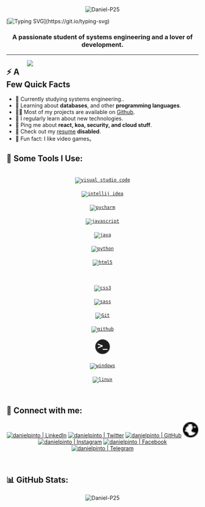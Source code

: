 <p align="center"> <img src="https://komarev.com/ghpvc/?username=Daniel-P25" alt="Daniel-P25"/></p>
  
[![Typing SVG](https://readme-typing-svg.herokuapp.com?size=35&color=04C9F7&center=true&vCenter=true&width=550&height=40&lines=Hi+%F0%9F%91%8B%2C+I'm+Daniel+Pinto...)](https://git.io/typing-svg)
<h3 align="center">A passionate student of systems engineering and a lover of development.</h3>

-------------

<img align="right" src="https://github.com/arshsahzad/arshsahzad/blob/master/assets/gifs/developer.gif" width="450px">
<h2>⚡️ A Few Quick Facts</h2>
<ul>
<li>🔭 Currently studying systems engineering..</li>
<li>🧐 Learning about <strong>databases</strong>, and other <strong>programming languages</strong>.</li>
<li>👨‍💻 Most of my projects are available on <a href="https://github.com/Daniel-P25">Github</a>.</li>
<li>📝 I regularly learn about new technologies.</li>
<li>💬 Ping me about <strong>react, koa, security, and cloud stuff</strong>.</li>
<li>📙 Check out my <a href="#">resume</a> <strong>disabled</strong>.</li>
<li>🎉 Fun fact: I like video games。</li>
</ul>

<h2>🚀 Some Tools I Use:</h2>
<div align="center">
  
[<code>
<img alt="visual studio code" width="40px" src="https://img.icons8.com/fluent/240/000000/visual-studio-code-2019.png" />
</code>](https://code.visualstudio.com/)
[<code>
<img alt="intellij idea" width="40px" src="https://img.icons8.com/color/240/000000/intellij-idea.png" />
</code>](https://www.jetbrains.com/idea/)
[<code>
<img alt="pycharm" width="40px" src="https://img.icons8.com/color/240/000000/pycharm.png" />
</code>](https://www.jetbrains.com/pycharm/)
[<code>
<img alt="javascript" width="40px" src="https://img.icons8.com/color/240/000000/javascript.png" />
</code>](https://developer.mozilla.org/en-US/docs/Web/JavaScript)
[<code>
<img alt="java" width="40px" src="https://img.icons8.com/color/240/000000/java-coffee-cup-logo.png">
</code>](https://docs.oracle.com/en/java/)
[<code>
<img alt="python" width="40px" src="https://img.icons8.com/color/240/000000/python.png">
</code>](https://www.python.org/)
[<code>
<img alt="html5" width="40px" src="https://img.icons8.com/color/240/000000/html-5.png">
</code>](https://developer.mozilla.org/en-US/docs/Web/HTML)
</br>

[<code>
<img alt="css3" width="40px" src="https://img.icons8.com/color/240/000000/css3.png">
</code>](https://developer.mozilla.org/en-US/docs/Web/CSS)
[<code>
<img alt="sass" width="40px" src="https://img.icons8.com/color/240/000000/sass.png">
</code>](https://sass-lang.com/)
[<code>
<img alt="Git" width="40px" src="https://img.icons8.com/color/240/000000/git.png">
</code>](https://git-scm.com/)
[<code>
<img alt="github" width="40px" src="https://img.icons8.com/ios-glyphs/240/000000/github.png">
</code>](https://github.com/)
[<code>
<img alt="terminal" width="40px" src="https://raw.githubusercontent.com/github/explore/80688e429a7d4ef2fca1e82350fe8e3517d3494d/topics/terminal/terminal.png">
</code>](https://docs.microsoft.com/en-us/windows/terminal/)
[<code>
<img alt="windows" width="40px" src="https://img.icons8.com/color/240/000000/windows-10.png">
</code>](https://www.microsoft.com/en-us/windows)
[<code>
<img alt="linux" width="40px" src="https://img.icons8.com/color/96/000000/linux.png">
</code>](https://www.kernel.org/)
</div>

</br>

<h2>📲 Connect with me:</h2>
<div align="center">

[<img alt="danielpinto | LinkedIn" width="40px" src="https://cdn.jsdelivr.net/npm/simple-icons@v3/icons/linkedin.svg" />](#)
[<img alt="danielpinto | Twitter" width="40px" src="https://cdn.jsdelivr.net/npm/simple-icons@v3/icons/twitter.svg" />](#)
[<img alt="danielpinto | GitHub" width="40px" src="https://cdn.jsdelivr.net/npm/simple-icons@v3/icons/github.svg" />](https://github.com/Daniel-P25)
[<img alt="danielpinto | XDA Developers" width="40px" src="https://raw.githubusercontent.com/iconic/open-iconic/master/svg/globe.svg" />](#)
[<img alt="danielpinto | Instagram" width="40px" src="https://cdn.jsdelivr.net/npm/simple-icons@v3/icons/instagram.svg" />](#)
[<img alt="danielpinto | Facebook" width="40px" src="https://cdn.jsdelivr.net/npm/simple-icons@v3/icons/facebook.svg" />](#)
[<img alt="danielpinto | Telegram" width="40px" src="https://cdn.jsdelivr.net/npm/simple-icons@v3/icons/telegram.svg" />](#)
</div>

</br>

<h2>📊 GitHub Stats:</h2>
<div align="center">
<img width="650px" src="https://github-readme-stats.vercel.app/api?username=Daniel-P25&show_icons=true&count_private=true" alt="Daniel-P25" />
</div>
